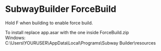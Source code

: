 # SubwayBuilder ForceBuild

Hold F when building to enable force build.

To install replace app.asar with the one inside ForceBuild.zip  
Windows:  
C:\Users\YOURUSER\AppData\Local\Programs\Subway Builder\resources
